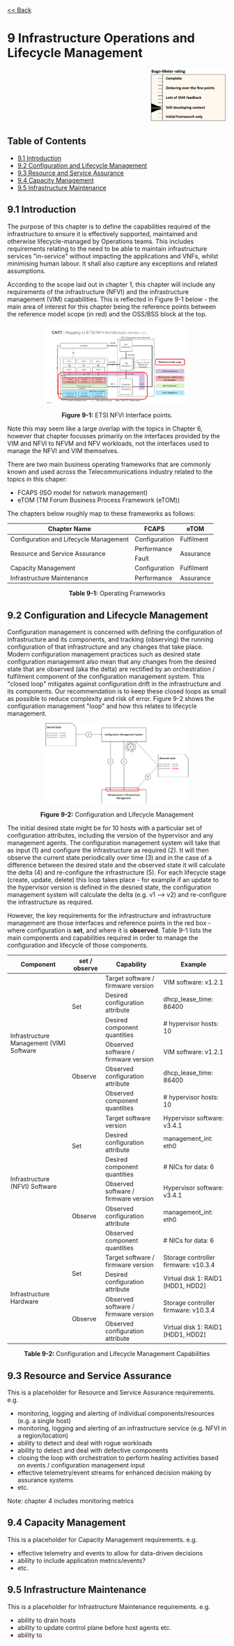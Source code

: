 [<< Back](../../ref_model)
# 9 Infrastructure Operations and Lifecycle Management
<p align="right"><img src="../figures/bogo_sdc.png" alt="scope" title="Scope" width="35%"/></p>

## Table of Contents
* [9.1 Introduction](#9.1)
* [9.2 Configuration and Lifecycle Management](#9.2)
* [9.3 Resource and Service Assurance](#9.3)
* [9.4 Capacity Management](#9.4)
* [9.5 Infrastructure Maintenance](#9.5)


<a name="9.1"></a>
## 9.1 Introduction

The purpose of this chapter is to define the capabilities required of the infrastructure to ensure it is effectively supported, maintained and otherwise lifecycle-managed by Operations teams.  This includes requirements relating to the need to be able to maintain infrastructure services "in-service" without impacting the applications and VNFs, whilst minimising human labour. It shall also capture any exceptions and related assumptions.

According to the scope laid out in chapter 1, this chapter will include any requirements of the infrastructure (NFVI) and the infrastructure management (VIM) capabilities. This is reflected in Figure 9-1 below - the main area of interest for this chapter being the reference points between the reference model scope (in red) and the OSS/BSS block at the top.

<p align="center"><img src="../figures/ch01_etsi_archi_mapping_v2.PNG" alt="ETSI NFVI Interface" title="ETSI NFVI Interface" width="65%"/></p>
<p align="center"><b>Figure 9-1:</b> ETSI NFVI Interface points.</p>

Note this may seem like a large overlap with the topics in Chapter 6, however that chapter focusses primarily on the interfaces provided by the VIM and NFVI to NFVM and NFV workloads, not the interfaces used to manage the NFVI and VIM themselves.

There are two main business operating frameworks that are commonly known and used across the Telecommunications industry related to the topics in this chaper:
- FCAPS (ISO model for network management)
- eTOM (TM Forum Business Process Framework (eTOM))

The chapters below roughly map to these frameworks as follows:

<table>
  <thead>
    <tr>
      <th>Chapter Name</th>
      <th>FCAPS</th>
      <th>eTOM</th>
    </tr>
  </thead>
  <tbody>
    <tr>
      <td>Configuration and Lifecycle Management</td>
      <td>Configuration</td>
      <td>Fulfilment</td>
    </tr>
    <tr>
      <td rowspan=2>Resource and Service Assurance</td>
      <td>Performance</td>
      <td rowspan=2>Assurance</td>
    </tr>
    <tr>
      <td>Fault</td>
    </tr>
    <tr>
      <td>Capacity Management</td>
      <td>Configuration</td>
      <td>Fulfilment</td>
    </tr>
    <tr>
      <td>Infrastructure Maintenance</td>
      <td>Performance</td>
      <td>Assurance</td>
    </tr>
  </tbody>
</table>
<p align="center"><b>Table 9-1:</b> Operating Frameworks</p>

<a name="9.2"></a>
## 9.2 Configuration and Lifecycle Management

Configuration management is concerned with defining the configuration of infrastructure and its components, and tracking (observing) the running configuration of that infrastructure and any changes that take place. Modern configuration management practices such as desired state configuration management also mean that any changes from the desired state that are observed (aka the delta) are rectified by an orchestration / fulfilment component of the configuration management system. This "closed loop" mitigates against configuration drift in the infrastructure and its components. Our recommendation is to keep these closed loops as small as possible to reduce complexity and risk of error. Figure 9-2 shows the configuration management "loop" and how this relates to lifecycle management.

<p align="center"><img src="../figures/ch09_config_mgmt.png" alt="Configuration and Lifecycle Management" title="Configuration and Lifecycle Management" width="65%"/></p>
<p align="center"><b>Figure 9-2:</b> Configuration and Lifecycle Management</p>

The initial desired state might be for 10 hosts with a particular set of configuration attributes, including the version of the hypervisor and any management agents. The configuration management system will take that as input (1) and configure the infrastructure as required (2). It will then observe the current state periodically over time (3) and in the case of a difference between the desired state and the observed state it will calculate the delta (4) and re-configure the infrastructure (5). For each lifecycle stage (create, update, delete) this loop takes place - for example if an update to the hypervisor version is defined in the desried state, the configuration management system will calculate the delta (e.g. v1 --> v2) and re-configure the infrastructure as required.

However, the key requirements for the infrastructure and infrastructure management are those interfaces and reference points in the red box - where configuration is **set**, and where it is **observed**. Table 9-1 lists the main components and capabilities required in order to manage the configuration and lifecycle of those components.

<table>
  <thead>
    <tr>
      <th>Component</th>
      <th>set / observe</th>
      <th>Capability</th>
      <th>Example</th>
    </tr>
  </thead>
  <tbody>
    <tr>
      <td rowspan=6>Infrastructure Management (VIM) Software</td>
      <td rowspan=3>Set</td>
      <td>Target software / firmware version</td>
      <td>VIM software: v1.2.1</td>
    </tr>
    <tr>
      <td>Desired configuration attribute</td>
      <td>dhcp_lease_time: 86400</td>
    </tr>
    <tr>
      <td>Desired component quantities</td>
      <td># hypervisor hosts: 10</td>
    </tr>
    <tr>
      <td rowspan=3>Observe</td>
      <td>Observed software / firmware version</td>
      <td>VIM software: v1.2.1</td>
    </tr>
    <tr>
      <td>Observed configuration attribute</td>
      <td>dhcp_lease_time: 86400</td>
    </tr>
    <tr>
      <td>Observed component quantities</td>
      <td># hypervisor hosts: 10</td>
    </tr>
    <tr>
      <td rowspan=6>Infrastructure (NFVI) Software</td>
      <td rowspan=3>Set</td>
      <td>Target software version</td>
      <td>Hypervisor software: v3.4.1</td>
    </tr>
    <tr>
      <td>Desired configuration attribute</td>
      <td>management_int: eth0</td>
    </tr>
    <tr>
      <td>Desired component quantities</td>
      <td># NICs for data: 6</td>
    </tr>
    <tr>
      <td rowspan=3>Observe</td>
      <td>Observed software / firmware version</td>
      <td>Hypervisor software: v3.4.1</td>
    </tr>
    <tr>
      <td>Observed configuration attribute</td>
      <td>management_int: eth0</td>
    </tr>
    <tr>
      <td>Observed component quantities</td>
      <td># NICs for data: 6</td>
    </tr>
    <tr>
      <td rowspan=4>Infrastructure Hardware</td>
      <td rowspan=2>Set</td>
      <td>Target software / firmware version</td>
      <td>Storage controller firmware: v10.3.4</td>
    </tr>
    <tr>
      <td>Desired configuration attribute</td>
      <td>Virtual disk 1: RAID1 [HDD1, HDD2]</td>
    </tr>
    <tr>
      <td rowspan=2>Observe</td>
      <td>Observed software / firmware version</td>
      <td>Storage controller firmware: v10.3.4</td>
    </tr>
    <tr>
      <td>Observed configuration attribute</td>
      <td>Virtual disk 1: RAID1 [HDD1, HDD2]</td>
    </tr>
  </tbody>
</table>
<p align="center"><b>Table 9-2:</b> Configuration and Lifecycle Management Capabilities</p>

<a name="9.3"></a>
## 9.3 Resource and Service Assurance

This is a placeholder for Resource and Service Assurance requirements. e.g.
- monitoring, logging and alerting of individual components/resources (e.g. a single host)
- monitoring, logging and alerting of an infrastructure service (e.g. NFVI in a region/location)
- ability to detect and deal with rogue workloads
- ability to detect and deal with defective components
- closing the loop with orchestration to perform healing activities based on events / configuration management input
- effective telemetry/event streams for enhanced decision making by assurance systems
- etc.

Note: chapter 4 includes monitoring metrics

<a name="9.4"></a>
## 9.4 Capacity Management

This is a placeholder for Capacity Management requirements. e.g.
- effective telemetry and events to allow for data-driven decisions
- ability to include application metrics/events?
- etc.

<a name="9.5"></a>
## 9.5 Infrastructure Maintenance

This is a placeholder for Infrastructure Maintenance requirements. e.g.

- ability to drain hosts
- ability to update control plane before host agents etc.
- ability to
